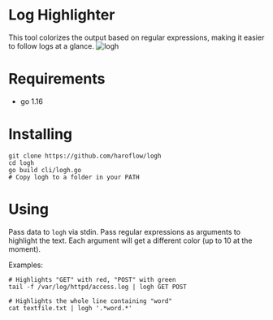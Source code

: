 # Log Highlighter

This tool colorizes the output based on regular expressions, making it easier to follow logs at a glance.
![logh](https://user-images.githubusercontent.com/4776931/115137317-d8edc180-9ffb-11eb-8542-c84260cafbc0.png)

# Requirements
- go 1.16

# Installing
```
git clone https://github.com/haroflow/logh
cd logh
go build cli/logh.go
# Copy logh to a folder in your PATH
```

# Using

Pass data to `logh` via stdin.
Pass regular expressions as arguments to highlight the text. Each argument will get a different color (up to 10 at the moment).

Examples:
```
# Highlights "GET" with red, "POST" with green
tail -f /var/log/httpd/access.log | logh GET POST

# Highlights the whole line containing "word"
cat textfile.txt | logh '.*word.*'
```
